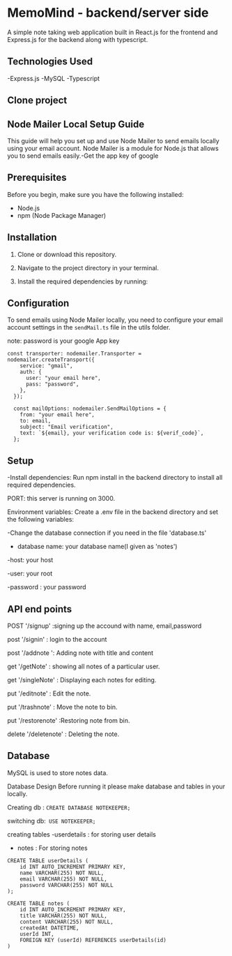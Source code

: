 # MemoMind - backend/server side
  A simple note taking web application built in React.js for the frontend and Express.js for the backend along with typescript.


## Technologies Used
-Express.js
-MySQL
-Typescript


## Clone project

## Node Mailer Local Setup Guide

This guide will help you set up and use Node Mailer to send emails locally using your email account. Node Mailer is a module for Node.js that allows you to send emails easily.-Get the app key of google


## Prerequisites

Before you begin, make sure you have the following installed:

- Node.js
- npm (Node Package Manager)

## Installation

1. Clone or download this repository.

2. Navigate to the project directory in your terminal.

3. Install the required dependencies by running:


## Configuration

To send emails using Node Mailer locally, you need to configure your email account settings in the `sendMail.ts` file in the utils folder.

  
note: password is your google App key

```
const transporter: nodemailer.Transporter = nodemailer.createTransport({
    service: "gmail",
    auth: {
      user: "your email here",
      pass: "password",
    },
  });

  const mailOptions: nodemailer.SendMailOptions = {
    from: "your email here",
    to: email,
    subject: "Email verification",
    text: `${email}, your verification code is: ${verif_code}`,
  };
```
## Setup
-Install dependencies: Run npm install in the backend directory to install all required dependencies.


PORT: this server is running on 3000.


Environment variables: Create a .env file in the backend directory and set the following variables:


-Change the database connection if you need in the file 'database.ts'
- database name: your database name(I given as 'notes')

  
-host: your host


-user: your root


-password : your password


## API end points
POST '/signup' :signing up the accound with name, email,password


post '/signin' : login to the account


post '/addnote ': Adding note with title and content


get '/getNote' : showing all notes of a particular user.


get '/singleNote' : Displaying each notes for editing.


put   '/editnote' : Edit the note.


put  '/trashnote' : Move the note to bin.


put  '/restorenote' :Restoring note from bin.


delete '/deletenote' : Deleting the note.

## Database
MySQL is used to store notes data.

Database Design
Before running it please make database and tables in your locally.

Creating db : ```CREATE DATABASE NOTEKEEPER; ```

switching db:``` USE NOTEKEEPER;```


creating tables
-userdetails : for storing user details
- notes : For storing notes
  
```
CREATE TABLE userDetails (
    id INT AUTO_INCREMENT PRIMARY KEY,
    name VARCHAR(255) NOT NULL,
    email VARCHAR(255) NOT NULL,
    password VARCHAR(255) NOT NULL
);

```
```
CREATE TABLE notes (
    id INT AUTO_INCREMENT PRIMARY KEY,
    title VARCHAR(255) NOT NULL,
    content VARCHAR(255) NOT NULL,
    createdAt DATETIME,
    userId INT,
    FOREIGN KEY (userId) REFERENCES userDetails(id)
)
```

